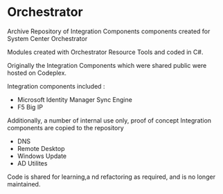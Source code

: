 # Orchestrator
Archive Repository of Integration Components components created for System Center Orchestrator

Modules created with Orchestrator Resource Tools and coded in C#.

Originally the Integration Components which were shared public were hosted on Codeplex.

Integration components included :
* Microsoft Identity Manager Sync Engine
* F5 Big IP

Additionally, a number of internal use only, proof of concept Integration components are copied to the repository
* DNS
* Remote Desktop
* Windows Update
* AD Utilites


Code is shared for learning,a nd refactoring as required, and is no longer maintained.
